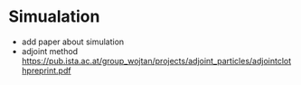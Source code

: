 #  Simualation

- add paper about simulation 
- adjoint method 
https://pub.ista.ac.at/group_wojtan/projects/adjoint_particles/adjointclothpreprint.pdf



